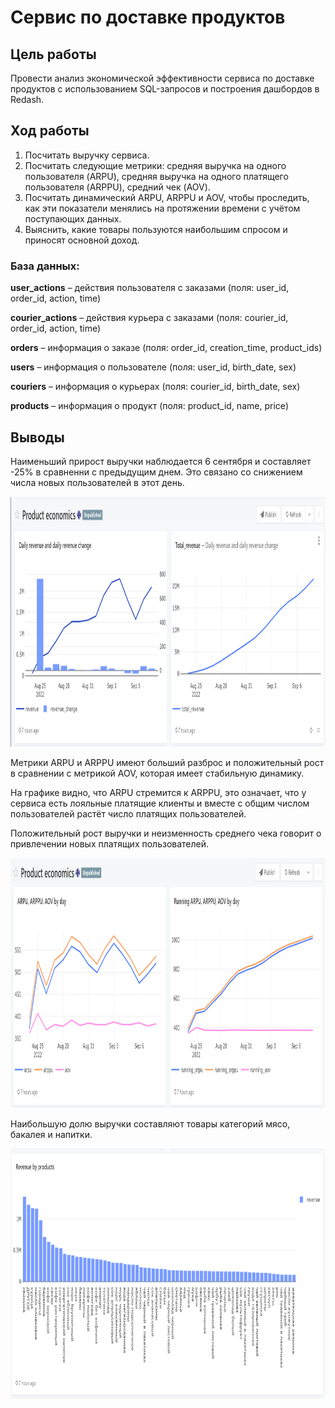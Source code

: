 # Сервис по доставке продуктов

## Цель работы

Провести анализ экономической эффективности сервиса по доставке продуктов с использованием SQL-запросов и построения дашбордов в Redash.

## Ход работы

1. Посчитать выручку сервиса.
2. Посчитать следующие метрики: средняя выручка на одного пользователя (ARPU), средняя выручка на одного платящего пользователя (ARPPU), средний чек (AOV).
3. Посчитать динамический ARPU, ARPPU и AOV, чтобы проследить, как эти показатели менялись на протяжении времени с учётом поступающих данных.
4. Выяснить, какие товары пользуются наибольшим спросом и приносят основной доход. 

### База данных:

**user_actions** – действия пользователя с заказами (поля: user_id, order_id, action, time)

**courier_actions** – действия курьера с заказами (поля: courier_id, order_id, action, time)  

**orders** – информация о заказе (поля: order_id, creation_time, product_ids)

**users** – информация о пользователе (поля: user_id, birth_date, sex)

**couriers** – информация о курьерах (поля: courier_id, birth_date, sex)  

**products** – информация о продукт (поля: product_id, name, price)  

## Выводы
Наименьший прирост выручки наблюдается 6 сентября и составляет -25% в сравненни с предыдущим днем. Это связано со снижением числа новых пользователей в этот день. 

<img src="https://github.com/marisha-gulina/portfolio/blob/main/assets/sql_task_1.png" width="1040" height="400" />

Метрики ARPU и ARPPU имеют больший разброс и положительный рост в сравнении с метрикой AOV, которая имеет стабильную динамику.

На графике видно, что ARPU стремится к ARPPU, это означает, что у сервиса есть лояльные платящие клиенты и вместе с общим числом пользователей растёт число платящих пользователей.

Положительный рост выручки и неизменность среднего чека говорит о привлечении новых платящих пользователей.

<img src="https://github.com/marisha-gulina/portfolio/blob/main/assets/sql_task_2-3.png" width="1040" height="400" />

Наибольшую долю выручки составляют товары категорий мясо, бакалея и напитки. 

<img src="https://github.com/marisha-gulina/portfolio/blob/main/assets/sql_task_4.png" width="1040" height="400" />